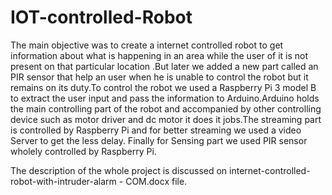 # IOT-controlled-Robot
The main objective was to create a internet controlled robot to get information about what is happening in an area while the user of it is not present on that particular location
.But later we added a new part called an PIR sensor that help an user when he is unable to control the robot but it remains on its duty.To control the robot we used a Raspberry Pi 3 model B to extract the user input and pass the information to Arduino.Arduino holds the main controlling part of the robot and accompanied by other controlling device such as motor driver and dc motor it does it jobs.The streaming part is controlled by Raspberry Pi and for better streaming we used a video Server to get the less delay. Finally for Sensing part we used PIR sensor wholely controlled by Raspberry Pi.

The description of the whole project is discussed on internet-controlled-robot-with-intruder-alarm - COM.docx file.

